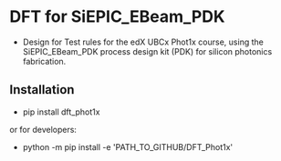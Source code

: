 
# DFT for SiEPIC_EBeam_PDK

- Design for Test rules for the edX UBCx Phot1x course, using the SiEPIC_EBeam_PDK process design kit (PDK) for silicon photonics fabrication.

## Installation

- pip install dft_phot1x

or for developers:

- python -m pip install -e 'PATH_TO_GITHUB/DFT_Phot1x'
